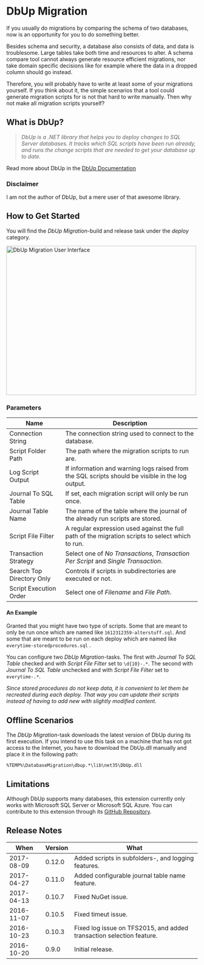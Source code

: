 # DbUp Migration

If you usually do migrations by comparing the schema of two databases, now is an opportunity for you to do something better.

Besides schema and security, a database also consists of data, and data is troublesome. Large tables take both time and resources to alter. A schema compare tool cannot always generate resource efficient migrations, nor take domain specific decisions like for example where the data in a dropped column should go instead.

Therefore, you will probably have to write at least some of your migrations yourself. If you think about it, the simple scenarios that a tool could generate migration scripts for is not that hard to write manually. Then why not make all migration scripts yourself?

## What is DbUp?

> *DbUp is a .NET library that helps you to deploy changes to SQL Server databases. It tracks which SQL scripts have been run already, and runs the change scripts that are needed to get your database up to date.*

Read more about DbUp in the [DbUp Documentation](http://dbup.readthedocs.io)

### Disclaimer

I am not the author of DbUp, but a mere user of that awesome library.

## How to Get Started

You will find the *DbUp Migration*-build and release task under the *deploy* category.

<img src="https://github.com/johanclasson/vso-agent-tasks/raw/master/DbUpMigration/example.png" alt="DbUp Migration User Interface" width="500" height="393">

### Parameters

| Name | Description |
|------|-------------|
| Connection String | The connection string used to connect to the database. |
| Script Folder Path | The path where the migration scripts to run are. |
| Log Script Output | If information and warning logs raised from the SQL scripts should be visible in the log output. |
| Journal To SQL Table | If set, each migration script will only be run once. |
| Journal Table Name | The name of the table where the journal of the already run scripts are stored. |
| Script File Filter | A regular expression used against the full path of the migration scripts to select which to run. |
| Transaction Strategy | Select one of *No Transactions*, *Transaction Per Script* and *Single Transaction*. |
| Search Top Directory Only | Controls if scripts in subdirectories are executed or not. |
| Script Execution Order | Select one of *Filename* and *File Path*. |

#### An Example

Granted that you might have two type of scripts. Some that are meant to only be run once which are named like `1612312359-alterstuff.sql`. And some that are meant to be run on each deploy which are named like `everytime-storedprocedures.sql` .

You can configure two *DbUp Migration*-tasks. The first with *Journal To SQL Table* checked and with *Script File Filter* set to `\d{10}-.*`. The second with *Journal To SQL Table* unchecked and with *Script File Filter* set to `everytime-.*`.

*Since stored procedures do not keep data, it is convenient to let them be recreated during each deploy. That way you can update their scripts instead of having to add new with slightly modified content.* 

## Offline Scenarios

The *DbUp Migration*-task downloads the latest version of DbUp during its first execution. If you intend to use this task on a machine that has not got access to the Internet, you have to download the DbUp.dll manually and place it in the following path:

`%TEMP%\DatabaseMigration\dbup.*\lib\net35\DbUp.dll`

## Limitations

Although DbUp supports many databases, this extension currently only works with Microsoft SQL Server or Microsoft SQL Azure. You can contribute to this extension through its [GitHub Repository](https://github.com/johanclasson/vso-agent-tasks/tree/master/DbUpMigration).

## Release Notes

| When | Version | What |
|------|---------|------|
| 2017-08-09 | 0.12.0 | Added scripts in subfolders-, and logging features. |
| 2017-04-27 | 0.11.0 | Added configurable journal table name feature. |
| 2017-04-13 | 0.10.7 | Fixed NuGet issue. |
| 2016-11-07 | 0.10.5 | Fixed timeut issue. |
| 2016-10-23 | 0.10.3 | Fixed log issue on TFS2015, and added transaction selection feature. |
| 2016-10-20 | 0.9.0 | Initial release. |